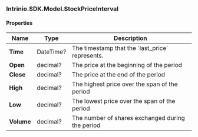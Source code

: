 [//]: # (CLASS:Intrinio.SDK.Model.StockPriceInterval)

[//]: # (KIND:object)

### Intrinio.SDK.Model.StockPriceInterval
#### Properties

[//]: # (START_DEFINITION)

Name | Type | Description
------------ | ------------- | -------------
**Time** | DateTime? | The timestamp that the &#x60;last_price&#x60; represents. &nbsp;
**Open** | decimal? | The price at the beginning of the period &nbsp;
**Close** | decimal? | The price at the end of the period &nbsp;
**High** | decimal? | The highest price over the span of the period &nbsp;
**Low** | decimal? | The lowest price over the span of the period &nbsp;
**Volume** | decimal? | The number of shares exchanged during the period &nbsp;

[//]: # (END_DEFINITION)


